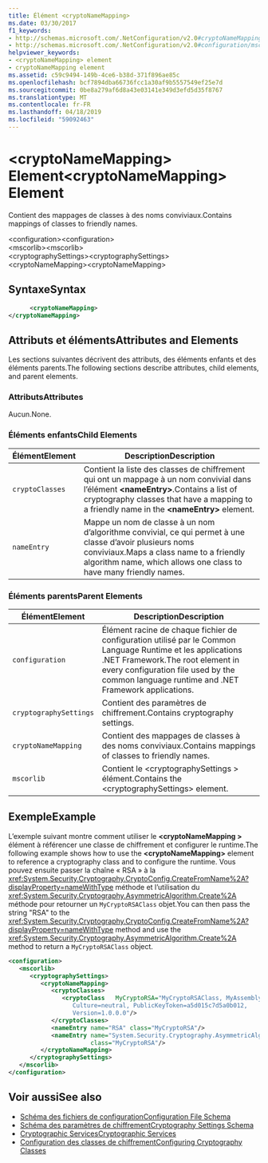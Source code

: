 ```yaml
---
title: Élément <cryptoNameMapping>
ms.date: 03/30/2017
f1_keywords:
- http://schemas.microsoft.com/.NetConfiguration/v2.0#cryptoNameMapping
- http://schemas.microsoft.com/.NetConfiguration/v2.0#configuration/mscorlib/cryptographySettings/cryptoNameMapping
helpviewer_keywords:
- <cryptoNameMapping> element
- cryptoNameMapping element
ms.assetid: c59c9494-149b-4ce6-b38d-371f896ae85c
ms.openlocfilehash: bcf7894dba66736fcc1a30af9b5557549ef25e7d
ms.sourcegitcommit: 0be8a279af6d8a43e03141e349d3efd5d35f8767
ms.translationtype: MT
ms.contentlocale: fr-FR
ms.lasthandoff: 04/18/2019
ms.locfileid: "59092463"
---
```

# <a name="cryptonamemapping-element"></a><span data-ttu-id="0bb55-102">\<cryptoNameMapping> Element</span><span class="sxs-lookup"><span data-stu-id="0bb55-102">\<cryptoNameMapping> Element</span></span>
<span data-ttu-id="0bb55-103">Contient des mappages de classes à des noms conviviaux.</span><span class="sxs-lookup"><span data-stu-id="0bb55-103">Contains mappings of classes to friendly names.</span></span>  
  
 <span data-ttu-id="0bb55-104">\<configuration></span><span class="sxs-lookup"><span data-stu-id="0bb55-104">\<configuration></span></span>  
<span data-ttu-id="0bb55-105">\<mscorlib></span><span class="sxs-lookup"><span data-stu-id="0bb55-105">\<mscorlib></span></span>  
<span data-ttu-id="0bb55-106">\<cryptographySettings></span><span class="sxs-lookup"><span data-stu-id="0bb55-106">\<cryptographySettings></span></span>  
<span data-ttu-id="0bb55-107">\<cryptoNameMapping></span><span class="sxs-lookup"><span data-stu-id="0bb55-107">\<cryptoNameMapping></span></span>  
  
## <a name="syntax"></a><span data-ttu-id="0bb55-108">Syntaxe</span><span class="sxs-lookup"><span data-stu-id="0bb55-108">Syntax</span></span>  
  
```xml  
      <cryptoNameMapping>   
</cryptoNameMapping>  
```  
  
## <a name="attributes-and-elements"></a><span data-ttu-id="0bb55-109">Attributs et éléments</span><span class="sxs-lookup"><span data-stu-id="0bb55-109">Attributes and Elements</span></span>  
 <span data-ttu-id="0bb55-110">Les sections suivantes décrivent des attributs, des éléments enfants et des éléments parents.</span><span class="sxs-lookup"><span data-stu-id="0bb55-110">The following sections describe attributes, child elements, and parent elements.</span></span>  
  
### <a name="attributes"></a><span data-ttu-id="0bb55-111">Attributs</span><span class="sxs-lookup"><span data-stu-id="0bb55-111">Attributes</span></span>  
 <span data-ttu-id="0bb55-112">Aucun.</span><span class="sxs-lookup"><span data-stu-id="0bb55-112">None.</span></span>  
  
### <a name="child-elements"></a><span data-ttu-id="0bb55-113">Éléments enfants</span><span class="sxs-lookup"><span data-stu-id="0bb55-113">Child Elements</span></span>  
  
|<span data-ttu-id="0bb55-114">Élément</span><span class="sxs-lookup"><span data-stu-id="0bb55-114">Element</span></span>|<span data-ttu-id="0bb55-115">Description</span><span class="sxs-lookup"><span data-stu-id="0bb55-115">Description</span></span>|  
|-------------|-----------------|  
|`cryptoClasses`|<span data-ttu-id="0bb55-116">Contient la liste des classes de chiffrement qui ont un mappage à un nom convivial dans l’élément **\<nameEntry>**.</span><span class="sxs-lookup"><span data-stu-id="0bb55-116">Contains a list of cryptography classes that have a mapping to a friendly name in the **\<nameEntry>** element.</span></span>|  
|`nameEntry`|<span data-ttu-id="0bb55-117">Mappe un nom de classe à un nom d’algorithme convivial, ce qui permet à une classe d’avoir plusieurs noms conviviaux.</span><span class="sxs-lookup"><span data-stu-id="0bb55-117">Maps a class name to a friendly algorithm name, which allows one class to have many friendly names.</span></span>|  
  
### <a name="parent-elements"></a><span data-ttu-id="0bb55-118">Éléments parents</span><span class="sxs-lookup"><span data-stu-id="0bb55-118">Parent Elements</span></span>  
  
|<span data-ttu-id="0bb55-119">Élément</span><span class="sxs-lookup"><span data-stu-id="0bb55-119">Element</span></span>|<span data-ttu-id="0bb55-120">Description</span><span class="sxs-lookup"><span data-stu-id="0bb55-120">Description</span></span>|  
|-------------|-----------------|  
|`configuration`|<span data-ttu-id="0bb55-121">Élément racine de chaque fichier de configuration utilisé par le Common Language Runtime et les applications .NET Framework.</span><span class="sxs-lookup"><span data-stu-id="0bb55-121">The root element in every configuration file used by the common language runtime and .NET Framework applications.</span></span>|  
|`cryptographySettings`|<span data-ttu-id="0bb55-122">Contient des paramètres de chiffrement.</span><span class="sxs-lookup"><span data-stu-id="0bb55-122">Contains cryptography settings.</span></span>|  
|`cryptoNameMapping`|<span data-ttu-id="0bb55-123">Contient des mappages de classes à des noms conviviaux.</span><span class="sxs-lookup"><span data-stu-id="0bb55-123">Contains mappings of classes to friendly names.</span></span>|  
|`mscorlib`|<span data-ttu-id="0bb55-124">Contient le \<cryptographySettings > élément.</span><span class="sxs-lookup"><span data-stu-id="0bb55-124">Contains the \<cryptographySettings> element.</span></span>|  
  
## <a name="example"></a><span data-ttu-id="0bb55-125">Exemple</span><span class="sxs-lookup"><span data-stu-id="0bb55-125">Example</span></span>  
 <span data-ttu-id="0bb55-126">L’exemple suivant montre comment utiliser le  **\<cryptoNameMapping >** élément à référencer une classe de chiffrement et configurer le runtime.</span><span class="sxs-lookup"><span data-stu-id="0bb55-126">The following example shows how to use the **\<cryptoNameMapping>** element to reference a cryptography class and to configure the runtime.</span></span> <span data-ttu-id="0bb55-127">Vous pouvez ensuite passer la chaîne « RSA » à la <xref:System.Security.Cryptography.CryptoConfig.CreateFromName%2A?displayProperty=nameWithType> méthode et l’utilisation du <xref:System.Security.Cryptography.AsymmetricAlgorithm.Create%2A> méthode pour retourner un `MyCryptoRSAClass` objet.</span><span class="sxs-lookup"><span data-stu-id="0bb55-127">You can then pass the string "RSA" to the <xref:System.Security.Cryptography.CryptoConfig.CreateFromName%2A?displayProperty=nameWithType> method and use the <xref:System.Security.Cryptography.AsymmetricAlgorithm.Create%2A> method to return a `MyCryptoRSAClass` object.</span></span>  
  
```xml  
<configuration>  
   <mscorlib>  
      <cryptographySettings>  
         <cryptoNameMapping>  
            <cryptoClasses>  
               <cryptoClass   MyCryptoRSA="MyCryptoRSAClass, MyAssembly  
                  Culture=neutral, PublicKeyToken=a5d015c7d5a0b012,  
                  Version=1.0.0.0"/>  
            </cryptoClasses>  
            <nameEntry name="RSA" class="MyCryptoRSA"/>  
            <nameEntry name="System.Security.Cryptography.AsymmetricAlgorithm"  
                       class="MyCryptoRSA"/>  
         </cryptoNameMapping>  
      </cryptographySettings>  
   </mscorlib>  
</configuration>  
```  
  
## <a name="see-also"></a><span data-ttu-id="0bb55-128">Voir aussi</span><span class="sxs-lookup"><span data-stu-id="0bb55-128">See also</span></span>

- [<span data-ttu-id="0bb55-129">Schéma des fichiers de configuration</span><span class="sxs-lookup"><span data-stu-id="0bb55-129">Configuration File Schema</span></span>](../../../../../docs/framework/configure-apps/file-schema/index.md)
- [<span data-ttu-id="0bb55-130">Schéma des paramètres de chiffrement</span><span class="sxs-lookup"><span data-stu-id="0bb55-130">Cryptography Settings Schema</span></span>](../../../../../docs/framework/configure-apps/file-schema/cryptography/index.md)
- [<span data-ttu-id="0bb55-131">Cryptographic Services</span><span class="sxs-lookup"><span data-stu-id="0bb55-131">Cryptographic Services</span></span>](../../../../../docs/standard/security/cryptographic-services.md)
- [<span data-ttu-id="0bb55-132">Configuration des classes de chiffrement</span><span class="sxs-lookup"><span data-stu-id="0bb55-132">Configuring Cryptography Classes</span></span>](../../../../../docs/framework/configure-apps/configure-cryptography-classes.md)
